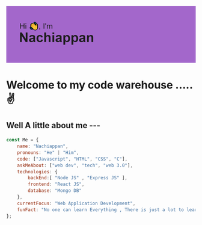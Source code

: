 ![Test Image 4](https://github.com/nachiappan15/nachiappan15/blob/main/header.png)


# Welcome to my code warehouse .....✌️


<h2>Well A little about me ---</h2>

```javascript
const Me = {
    name: "Nachiappan",
    pronouns: "He" | "Him",
    code: ["Javascript", "HTML", "CSS", "C"],
    askMeAbout: ["web dev", "tech", "web 3.0"],
    technologies: {
        backEnd:[ "Node JS" , "Express JS" ],
        frontend: "React JS", 
        database: "Mongo DB" 
    },
    currentFocus: "Web Application Development",
    funFact: "No one can learn Everything , There is just a lot to learn every day"
};
```




<!-- ### About Me: -->

<!--
**nachiappan15/nachiappan15** is a ✨ _special_ ✨ repository because its `README.md` (this file) appears on your GitHub profile.

Here are some ideas to get you started:

- 🔭 I’m currently working on ...
- 🌱 I’m currently learning ...
- 👯 I’m looking to collaborate on ...
- 🤔 I’m looking for help with ...
- 💬 Ask me about ...
- 📫 How to reach me: ...
- 😄 Pronouns: ...
- ⚡ Fun fact: ...
-->
